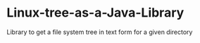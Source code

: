 # Linux-tree-as-a-Java-Library
Library to get a file system tree in text form for a given directory
